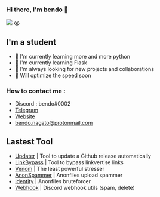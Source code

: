 ### Hi there, I'm bendo 👋 
![](https://komarev.com/ghpvc/?username=ogbendo&color=red) 😭


## I'm a student  
- 🐍 I'm currently learning more and more python
- 🤖 I'm currently learning Flask
- 🤝 I'm always looking for new projects and collaborations
- 💨 Will optimize the speed soon

### How to contact me :
- Discord : bendo#0002
- [Telegram](https://t.me/bendoSells)
- [Website](https://bendo.codes/)
- bendo.nagato@protonmail.com

## Lastest Tool
- [Updater](https://github.com/ogbendo/Updater) | Tool to update a Github release automatically
- [LinkBypass](https://github.com/ogbendo/LinkBypass) | Tool to bypass linkvertise links
- [Venom](https://github.com/ogbendo/Venom) | The least powerful stresser
- [AnonSpammer](https://github.com/ogbendo/AnonSpammer) | Anonfiles upload spammer
- [Identity](https://github.com/ogbendo/Identity) | Anonfiles bruteforcer
- [Webhook](https://github.com/ogbendo/Webhook) | Discord webhook utils (spam, delete)


